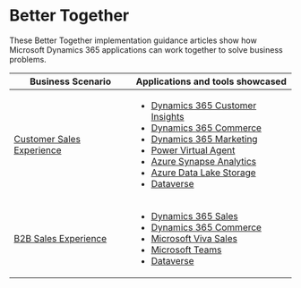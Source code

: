 # Better Together 
These Better Together implementation guidance articles show how Microsoft Dynamics 365 applications can work together to solve business problems.

|Business Scenario |Applications and tools showcased|
|----------------- |:---|
|[Customer Sales Experience](B2CSalesExperience.md)|<ul><li>[Dynamics 365 Customer Insights](https://dynamics.microsoft.com/ai/customer-insights/audience-insights-capability)</li><li>[Dynamics 365 Commerce](https://dynamics.microsoft.com/commerce/capabilities/)</li><li>[Dynamics 365 Marketing](https://dynamics.microsoft.com/marketing/capabilities/)</li><li>[Power Virtual Agent](https://powervirtualagents.microsoft.com/)</li><li>[Azure Synapse Analytics](https://azure.microsoft.com/services/synapse-analytics)</li><li>[Azure Data Lake Storage](https://azure.microsoft.com/services/storage/data-lake-storage)</li><li>[Dataverse](https://powerplatform.microsoft.com/dataverse/)</li></ul> |
|[B2B Sales Experience](B2BSalesExperience.md)|<ul><li>[Dynamics 365 Sales](https://dynamics.microsoft.com/sales/overview/)</li><li>[Dynamics 365 Commerce](https://dynamics.microsoft.com/commerce/capabilities/)</li><li>[Microsoft Viva Sales](https://www.microsoft.com/microsoft-viva/sales)</li><li>[Microsoft Teams](https://www.microsoft.com/microsoft-teams/teams-for-work)</li><li>[Dataverse](https://powerplatform.microsoft.com/dataverse/)</li></ul> |
